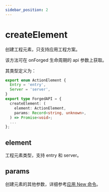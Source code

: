 ```yaml
---
sidebar_position: 2
---
```


# createElement

创建工程元素，只支持应用工程方案。

该方法可在 onForged 生命周期的 api 参数上获取。

其类型定义为：

```ts
export enum ActionElement {
  Entry = 'entry',
  Server = 'server',
}
export type ForgedAPI = {
  createElement: (
    element: ActionElement,
    params: Record<string, unknown>,
  ) => Promise<void>;
  ...
};
```

## element

工程元素类型，支持 entry 和 server。

## params

创建元素的其他参数，详细参考[应用 New 命令](/docs/guides/topic-detail/generator/config/mwa#new-命令)。
